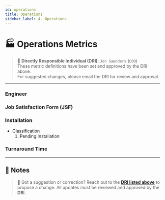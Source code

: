 ```yaml
---
id: operations
title: Operations
sidebar_label: 4. Operations
---
```


# 🏭 Operations Metrics

> 📌 **Directly Responsible Individual (DRI)**: `Jon Saunders` (`COO`)  
> These metric definitions have been set and approved by the DRI above.  
> For suggested changes, please email the DRI for review and approval.

---

### Engineer

### Job Satisfaction Form (JSF)

### Installation

- Classification
  1. Pending Installation

### Turnaround Time

---

## 📝 Notes

> 🔄 Got a suggestion or correction? Reach out to the [**DRI listed above**](#dri) to propose a change. All updates must be reviewed and approved by the **DRI**.
